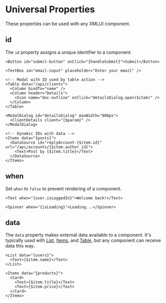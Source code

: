 # Universal Properties

These properties can be used with any XMLUI component.

## id

The `id` property assigns a unique identifier to a component.

```xmlui
<Button id="submit-button" onClick="{handleSubmit}">Submit</Button>
```

```xmlui
<TextBox id="email-input" placeholder="Enter your email" />
```


```xmlui /detailsDialog/
<!-- Modal with ID used by table action -->
<Table data="/api/clients">
  <Column bindTo="name" />
  <Column header="Details">
    <Icon name="doc-outline" onClick="detailsDialog.open($item)" />
  </Column>
</Table>

<ModalDialog id="detailsDialog" maxWidth="800px">
  <ClientDetails client="{$param}" />
</ModalDialog>
```

```xmlui
<!-- Dynamic IDs with data -->
<Items data="{posts}">
  <DataSource id="replyAccount-{$item.id}" url="/api/accounts/{$item.author_id}">
    <Text>Post by {$item.title}</Text>
  </DataSource>
</Items>
```

## when

Set `when` to `false` to prevent rendering of a component.

```xmlui
<Text when="{user.isLoggedIn}">Welcome back!</Text>
```

```xmlui
<Spinner when="{isLoading}">Loading...</Spinner>
```

## data

The `data` property makes external data available to a component. It's typically used with [List](/components/List), [Items](/components/Items), and [Table](/components/Table), but any component can receive data this way.

```xmlui
<List data="{users}">
  <Text>{$item.name}</Text>
</List>
```

```xmlui
<Items data="{products}">
  <Card>
    <Text>{$item.title}</Text>
    <Text>{$item.price}</Text>
  </Card>
</Items>
```

